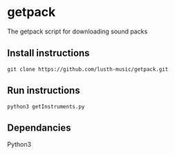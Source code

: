# getpack
The getpack script for downloading sound packs

## Install instructions ##
`git clone https://github.com/lusth-music/getpack.git`

## Run instructions ##
`python3 getInstruments.py`

## Dependancies ##
Python3
